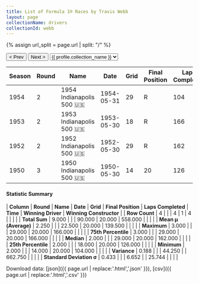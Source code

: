 ```yaml
---
title: List of Formula 1® Races by Travis Webb
layout: page
collectionName: drivers
collectionId: webb
---
```


{% assign url_split = page.url | split: "/" %}
<div id="collection-navigation">
<button onclick="selector.options[selector.selectedIndex-1].value && (window.location = selector.options[selector.selectedIndex-1].value);">&lt; Prev</button>
<button onclick="selector.options[selector.selectedIndex+1].value && (window.location = selector.options[selector.selectedIndex+1].value);">Next &gt;</button>
<select id="selector" onchange="this.options[this.selectedIndex].value && (window.location = this.options[this.selectedIndex].value);">
  {% for collectionId in site.data[page.collectionName].refs %}
    {% if collectionId == page.collectionId %}
      {% assign selected = "selected" %}
    {% else %}
      {% assign selected = "" %}
    {% endif %}
    {% assign profile = site.data[page.collectionName][collectionId].profile %}
    <option value="/f1/{{ page.collectionName }}/{{ collectionId }}/{{ url_split[4] }}" {{ selected }}>{{ profile.collection_name }}</option>
  {% endfor %}
</select>
</div>

| Season | Round | Name | Date | Grid | Final Position | Laps Completed | Time | Winning Driver | Winning Constructor |
|--|--|--|--|--|--|--|--|--|--|
| 1954 | 2 | 1954 Indianapolis 500 🇺🇸 | 1954-05-31 | 29 | R | 104 |   | Bill Vukovich 🇺🇸 | Kurtis Kraft 🇺🇸 |
| 1953 | 2 | 1953 Indianapolis 500 🇺🇸 | 1953-05-30 | 18 | R | 166 |   | Bill Vukovich 🇺🇸 | Kurtis Kraft 🇺🇸 |
| 1952 | 2 | 1952 Indianapolis 500 🇺🇸 | 1952-05-30 | 29 | R | 162 |   | Troy Ruttman 🇺🇸 | Kuzma 🇺🇸 |
| 1950 | 3 | 1950 Indianapolis 500 🇺🇸 | 1950-05-30 | 14 | 20 | 126 |   | Johnnie Parsons 🇺🇸 | Kurtis Kraft 🇺🇸 |

#### Statistic Summary

| **Column** | **Round** | **Name** | **Date** | **Grid** | **Final Position** | **Laps Completed** | **Time** | **Winning Driver** | **Winning Constructor** |
| **Row Count** | 4 |  |  | 4 | 1 | 4 |  |  |  |
| **Total Sum** | 9.000 |  |  | 90.000 | 20.000 | 558.000 |  |  |  |
| **Mean μ (Average)** | 2.250 |  |  | 22.500 | 20.000 | 139.500 |  |  |  |
| **Maximum** | 3.000 |  |  | 29.000 | 20.000 | 166.000 |  |  |  |
| **75th Percentile** | 3.000 |  |  | 29.000 | 20.000 | 166.000 |  |  |  |
| **Median** | 2.000 |  |  | 29.000 | 20.000 | 162.000 |  |  |  |
| **25th Percentile** | 2.000 |  |  | 18.000 | 20.000 | 126.000 |  |  |  |
| **Minimum** | 2.000 |  |  | 14.000 | 20.000 | 104.000 |  |  |  |
| **Variance** | 0.188 |  |  | 44.250 |  | 662.750 |  |  |  |
| **Standard Deviation σ** | 0.433 |  |  | 6.652 |  | 25.744 |  |  |  |

Download data: [json]({{ page.url | replace:'.html','.json' }}), [csv]({{ page.url | replace:'.html','.csv' }})
